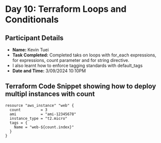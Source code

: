 # Day 10: Terraform Loops and Conditionals

## Participant Details

- **Name:** Kevin Tuei
- **Task Completed:** Completed taks on loops with for_each expressions, for expressions, count parameter and for string directive.
- I also learnt how to enforce tagging standards with default_tags
- **Date and Time:** 3/09/2024 10:10PM 

## Terraform Code Snippet showing how to deploy multipl instances with count
```hcl
resource "aws_instance" "web" {
  count         = 3
  ami           = "ami-12345678"
  instance_type = "t2.micro"
  tags = {
    Name = "web-${count.index}"
  }
}
```

